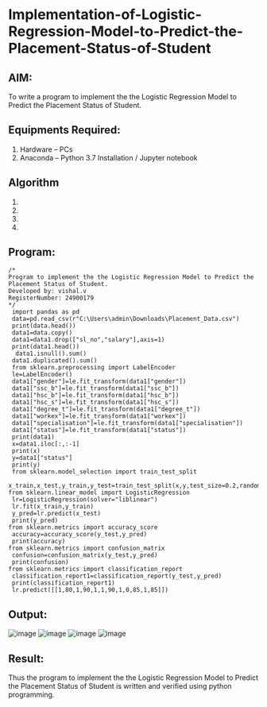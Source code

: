 # Implementation-of-Logistic-Regression-Model-to-Predict-the-Placement-Status-of-Student

## AIM:
To write a program to implement the the Logistic Regression Model to Predict the Placement Status of Student.

## Equipments Required:
1. Hardware – PCs
2. Anaconda – Python 3.7 Installation / Jupyter notebook

## Algorithm
1. 
2. 
3. 
4. 

## Program:
```
/*
Program to implement the the Logistic Regression Model to Predict the Placement Status of Student.
Developed by: vishal.v
RegisterNumber: 24900179 
*/
 import pandas as pd
 data=pd.read_csv(r"C:\Users\admin\Downloads\Placement_Data.csv")
 print(data.head())
 data1=data.copy()
 data1=data1.drop(["sl_no","salary"],axis=1)
 print(data1.head())
  data1.isnull().sum()
 data1.duplicated().sum()
 from sklearn.preprocessing import LabelEncoder
 le=LabelEncoder()
 data1["gender"]=le.fit_transform(data1["gender"])
 data1["ssc_b"]=le.fit_transform(data1["ssc_b"])
 data1["hsc_b"]=le.fit_transform(data1["hsc_b"])
 data1["hsc_s"]=le.fit_transform(data1["hsc_s"])
 data1["degree_t"]=le.fit_transform(data1["degree_t"])
 data1["workex"]=le.fit_transform(data1["workex"])
 data1["specialisation"]=le.fit_transform(data1["specialisation"])
 data1["status"]=le.fit_transform(data1["status"])
 print(data1)
 x=data1.iloc[:,:-1]
 print(x)
 y=data1["status"]
 print(y)
 from sklearn.model_selection import train_test_split
 x_train,x_test,y_train,y_test=train_test_split(x,y,test_size=0.2,random_state=0
from sklearn.linear_model import LogisticRegression
 lr=LogisticRegression(solver="liblinear")
 lr.fit(x_train,y_train)
 y_pred=lr.predict(x_test)
 print(y_pred)
from sklearn.metrics import accuracy_score
 accuracy=accuracy_score(y_test,y_pred)
 print(accuracy)
from sklearn.metrics import confusion_matrix
 confusion=confusion_matrix(y_test,y_pred)
 print(confusion)
from sklearn.metrics import classification_report
 classification_report1=classification_report(y_test,y_pred)
 print(classification_report1)
 lr.predict([[1,80,1,90,1,1,90,1,0,85,1,85]])
```
## Output:

![image](https://github.com/user-attachments/assets/368cb835-48e9-45ff-9cb9-ee3444d6a949)
![image](https://github.com/user-attachments/assets/36776c8c-23d4-4021-b22d-07e6dd345170)
![image](https://github.com/user-attachments/assets/84bae896-1239-4ab5-8c0f-9d96ac794613)
![image](https://github.com/user-attachments/assets/56d261b7-a85b-4894-80e3-212bf2345a7e)

## Result:
Thus the program to implement the the Logistic Regression Model to Predict the Placement Status of Student is written and verified using python programming.
